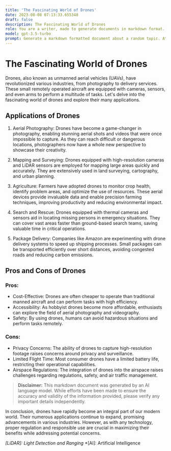 ```yaml
---
title: 'The Fascinating World of Drones'
date: 2023-08-08 07:13:33.655348
draft: false
description: The Fascinating World of Drones
role: You are a writer, made to generate documents in markdown format. It is very important that all of the documents you generate are in valid markdown format.
model: gpt-3.5-turbo
prompt: Generate a markdown formatted document about a random topic. At the bottom, include a disclaimer explaining that the document was generated by you. The first line of the document should be the title. Make sure that the entire document is in proper markdown format, using a mix of various tags to make the document visually appealing.
---
```


# The Fascinating World of Drones

Drones, also known as unmanned aerial vehicles (UAVs), have revolutionized various industries, from photography to delivery services. These small remotely operated aircraft are equipped with cameras, sensors, and even arms to perform a multitude of tasks. Let's delve into the fascinating world of drones and explore their many applications.

## Applications of Drones

1. Aerial Photography: Drones have become a game-changer in photography, enabling stunning aerial shots and videos that were once impossible to capture. As they can reach difficult or dangerous locations, photographers now have a whole new perspective to showcase their creativity.

2. Mapping and Surveying: Drones equipped with high-resolution cameras and LiDAR sensors are employed for mapping large areas quickly and accurately. They are extensively used in land surveying, cartography, and urban planning.

3. Agriculture: Farmers have adopted drones to monitor crop health, identify problem areas, and optimize the use of resources. These aerial devices provide invaluable data and enable precision farming techniques, improving productivity and reducing environmental impact.

4. Search and Rescue: Drones equipped with thermal cameras and sensors aid in locating missing persons in emergency situations. They can cover vast areas faster than ground-based search teams, saving valuable time in critical operations.

5. Package Delivery: Companies like Amazon are experimenting with drone delivery systems to speed up shipping processes. Small packages can be transported efficiently over short distances, avoiding congested roads and reducing carbon emissions.

## Pros and Cons of Drones

### Pros:
- Cost-Effective: Drones are often cheaper to operate than traditional manned aircraft and can perform tasks with high efficiency.
- Accessibility: As hobbyist drones become more affordable, enthusiasts can explore the field of aerial photography and videography.
- Safety: By using drones, humans can avoid hazardous situations and perform tasks remotely.

### Cons:
- Privacy Concerns: The ability of drones to capture high-resolution footage raises concerns around privacy and surveillance.
-  Limited Flight Time: Most consumer drones have a limited battery life, restricting their operational capabilities.
- Airspace Regulations: The integration of drones into the airspace raises challenges regarding regulations, safety, and air traffic management.

> **Disclaimer:** This markdown document was generated by an AI language model. While efforts have been made to ensure the accuracy and validity of the information provided, please verify any important details independently.

In conclusion, drones have rapidly become an integral part of our modern world. Their numerous applications continue to expand, promising advancements in various industries. However, as with any technology, proper regulation and responsible use are crucial in maximizing their benefits while addressing potential concerns.

*[LiDAR]: Light Detection and Ranging*
*[AI]: Artificial Intelligence
